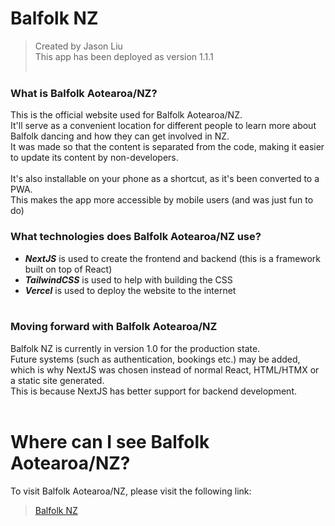 # Balfolk NZ
> Created by Jason Liu <br>
> This app has been deployed as version 1.1.1
<br><br>

### What is Balfolk Aotearoa/NZ?
This is the official website used for Balfolk Aotearoa/NZ. <br>
It'll serve as a convenient location for different people to learn more about Balfolk dancing and how they can get involved in NZ. <br>
It was made so that the content is separated from the code, making it easier to update its content by non-developers.
<br><br>
It's also installable on your phone as a shortcut, as it's been converted to a PWA. <br>
This makes the app more accessible by mobile users (and was just fun to do)

### What technologies does Balfolk Aotearoa/NZ use?
- **_NextJS_** is used to create the frontend and backend (this is a framework built on top of React)
- **_TailwindCSS_** is used to help with building the CSS  
- **_Vercel_** is used to deploy the website to the internet 
<br><br>

### Moving forward with Balfolk Aotearoa/NZ
Balfolk NZ is currently in version 1.0 for the production state.<br>
Future systems (such as authentication, bookings etc.) may be added, which is why NextJS was chosen instead of normal React, HTML/HTMX or a static site generated. <br>
This is because NextJS has better support for backend development. 
<br><br>

# Where can I see Balfolk Aotearoa/NZ?
To visit Balfolk Aotearoa/NZ, please visit the following link: <br>
> [Balfolk NZ](https://balfolk-nz.vercel.app/)
